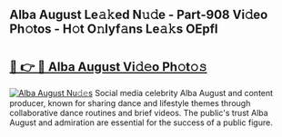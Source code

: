 ## Alba August Le𝚊𝚔ed N𝚞𝚍e - Part-908 Vi𝚍eo Ph𝚘tos - H𝚘t O𝚗lyf𝚊ns Le𝚊𝚔s OEpfI

# <h2><a href="http://hf0h7o.feru.top/?c=Alba+August">🔗 👉 🔴 Alba August Vi𝚍𝚎o Ph𝚘t𝚘𝚜</a></h2>

[![Alba August Nu𝚍𝚎s](https://i.imgur.com/0TWrTi3.gif)](http://hf0h7o.feru.top/?c=Alba+August)
Social media celebrity Alba August and content producer, known for sharing dance and lifestyle themes through collaborative dance routines and brief videos. The public's trust Alba August and admiration are essential for the success of a public figure. 
